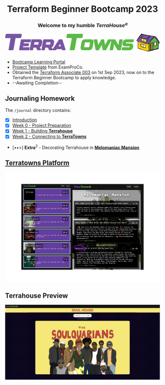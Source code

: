 <div align="center">
  <h1>Terraform Beginner Bootcamp 2023</h1>
  <h3>Welcome to my humble <em>TerraHouse</em><sup>𝛼</sup></h2>
</div>

<div align="center">
  <a href="https://terraform.cloudprojectbootcamp.com/"><img src="assets/terratowns.png" alt="Terraform Beginner Bootcamp Image"></a>
</div>

###

- [Bootcamp Learning Portal](https://app.exampro.co/student/journey/terraform-cpb)
- [Project Template](https://github.com/ExamProCo/terraform-beginner-bootcamp-2023) from ExamProCo.
- Obtained the [Terraform Associate 003](https://www.hashicorp.com/certification/terraform-associate) on 1st Sep 2023, now on to the Terraform Beginner Bootcamp to apply knowledge.
- --Awaiting Completion--

## Journaling Homework

The `/journal` directory contains:

- [x] [Introduction](#terraform-beginner-bootcamp-2023)
- [x] [Week 0 - Project Preparation](journal/week0.md)
- [x] [Week 1 - Building **Terrahouse**](journal/week1.md)
- [x] [Week 2 - Connecting to **TerraTowns**](journal/week2.md)
- [••>] <strong>Extra</strong><sup>3</sup> - Decorating Terrahouse in [**Melomaniac Mansion**](https://terratowns.cloud/t/melomaniac-mansion)

## [Terratowns Platform](https://terratowns.cloud)

![Terratowns](./assets/tt-overview.png)

## Terrahouse Preview

![Soul House Preview](./assets/th-preview.png)
